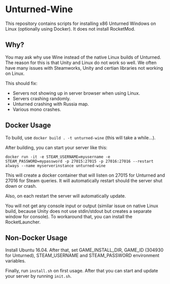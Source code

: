 # Unturned-Wine
This repository contains scripts for installing x86 Unturned Windows on Linux (optionally using Docker). It does not install RocketMod.

## Why?
You may ask why use Wine instead of the native Linux builds of Unturned. The reason for this is that Unity and Linux do not work so well. We often have many issues with Steamworks, Unity and certian libraries not working on Linux.


This should fix:
* Servers not showing up in server browser when using Linux.
* Servers crashing randomly.
* Unturned crashing with Russia map.
* Various mono crashes.

## Docker Usage
To build, use `docker build . -t unturned-wine` (this will take a while...).

After building, you can start your server like this:

`docker run -it -e STEAM_USERNAME=myusername -e STEAM_PASSWORD=mypassword -p 27015:27015 -p 27016:27016 --restart always --name myserverinstance unturned-wine`


This will create a docker container that will listen on 27015 for Unturned and 27016 for Steam queries. It will automatically restart should the server shut down or crash.

Also, on each restart the server will automatically update.

You will not get any console input or output (similar issue on native Linux build, because Unity does not use stdin/stdout but creates a separate window for console). To workaround that, you can install the RocketLauncher.

## Non-Docker Usage
Install Ubuntu 16.04. After that, set GAME_INSTALL_DIR, GAME_ID (304930 for Unturned), STEAM_USERNAME and STEAM_PASSWORD environment variables.

Finally, run `install.sh` on first usage. After that you can start and update your server by running `init.sh`.